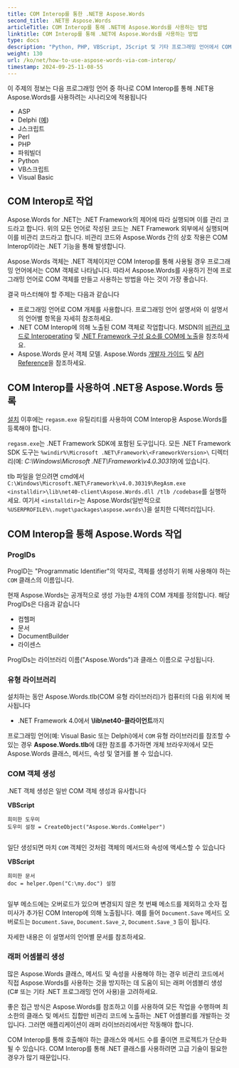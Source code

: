 ```yaml
---
title: COM Interop를 통한 .NET용 Aspose.Words
second_title: .NET용 Aspose.Words
articleTitle: COM Interop를 통해 .NET에 Aspose.Words를 사용하는 방법
linktitle: COM Interop를 통해 .NET에 Aspose.Words를 사용하는 방법
type: docs
description: "Python, PHP, VBScript, JScript 및 기타 프로그래밍 언어에서 COM Interop를 통해 .NET용 Aspose.Words를 사용하세요."
weight: 130
url: /ko/net/how-to-use-aspose-words-via-com-interop/
timestamp: 2024-09-25-11-08-55
---
```


이 주제의 정보는 다음 프로그래밍 언어 중 하나로 COM Interop를 통해 .NET용 Aspose.Words를 사용하려는 시나리오에 적용됩니다

- ASP
- Delphi ([예](https://github.com/aspose-words/Aspose.Words-for-.NET/tree/ReleasePreparation/Showcases/Aspose_Words_for_NET_via_COM_Delphi))
- J스크립트
- Perl
- PHP
- 파워빌더
- Python
- VB스크립트
- Visual Basic

## COM Interop로 작업

Aspose.Words for .NET는 .NET Framework의 제어에 따라 실행되며 이를 관리 코드라고 합니다. 위의 모든 언어로 작성된 코드는 .NET Framework 외부에서 실행되며 이를 비관리 코드라고 합니다. 비관리 코드와 Aspose.Words 간의 상호 작용은 COM Interop이라는 .NET 기능을 통해 발생합니다.

Aspose.Words 객체는 .NET 객체이지만 COM Interop를 통해 사용될 경우 프로그래밍 언어에서는 COM 객체로 나타납니다. 따라서 Aspose.Words를 사용하기 전에 프로그래밍 언어로 COM 객체를 만들고 사용하는 방법을 아는 것이 가장 좋습니다.

결국 마스터해야 할 주제는 다음과 같습니다

- 프로그래밍 언어로 COM 개체를 사용합니다. 프로그래밍 언어 설명서와 이 설명서의 언어별 항목을 자세히 참조하세요.
- .NET COM Interop에 의해 노출된 COM 객체로 작업합니다. MSDN의 [비관리 코드로 Interoperating](https://learn.microsoft.com/en-us/dotnet/framework/interop/) 및 [.NET Framework 구성 요소를 COM에 노출](https://learn.microsoft.com/en-us/dotnet/framework/interop/exposing-dotnet-components-to-com)을 참조하세요.
- Aspose.Words 문서 객체 모델. Aspose.Words [개발자 가이드](/words/ko/net/developer-guide/) 및 [API Reference](https://reference.aspose.com/words/net/)을 참조하세요.

## COM Interop를 사용하여 .NET용 Aspose.Words 등록

[설치](/words/ko/net/installation/) 이후에는 `regasm.exe` 유틸리티를 사용하여 COM Interop용 Aspose.Words를 등록해야 합니다.

`regasm.exe`는 .NET Framework SDK에 포함된 도구입니다. 모든 .NET Framework SDK 도구는 `%windir%\Microsoft .NET\Framework\<FrameworkVersion>\` 디렉터리(예: *C:\Windows\Microsoft .NET\Framework\v4.0.30319*)에 있습니다.

tlb 파일을 얻으려면 cmd에서 `C:\Windows\Microsoft.NET\Framework\v4.0.30319\RegAsm.exe <installdir>\lib\net40-client\Aspose.Words.dll /tlb /codebase`를 실행하세요. 여기서 `<installdir>`는 Aspose.Words(일반적으로 `%USERPROFILE%\.nuget\packages\aspose.words\`)을 설치한 디렉터리입니다.

## COM Interop을 통해 Aspose.Words 작업

### ProgIDs

ProgID는 "Programmatic Identifier"의 약자로, 객체를 생성하기 위해 사용해야 하는 `COM` 클래스의 이름입니다.

현재 Aspose.Words는 공개적으로 생성 가능한 4개의 COM 개체를 정의합니다. 해당 ProgIDs은 다음과 같습니다

- 컴헬퍼
- 문서
- DocumentBuilder
- 라이센스

ProgIDs는 라이브러리 이름("Aspose.Words")과 클래스 이름으로 구성됩니다.

### 유형 라이브러리

설치하는 동안 Aspose.Words.tlb(COM 유형 라이브러리)가 컴퓨터의 다음 위치에 복사됩니다

- .NET Framework 4.0에서 **<installdir>\lib\net40-클라이언트**까지

프로그래밍 언어(예: Visual Basic 또는 Delphi)에서 `COM` 유형 라이브러리를 참조할 수 있는 경우 **Aspose.Words.tlb**에 대한 참조를 추가하면 개체 브라우저에서 모든 Aspose.Words 클래스, 메서드, 속성 및 열거를 볼 수 있습니다.

### COM 객체 생성

.NET 객체 생성은 일반 COM 객체 생성과 유사합니다

**VBScript**

```
희미한 도우미
도우미 설정 = CreateObject("Aspose.Words.ComHelper")
 
```

일단 생성되면 마치 `COM` 객체인 것처럼 객체의 메서드와 속성에 액세스할 수 있습니다

**VBScript**

```
희미한 문서
doc = helper.Open("C:\my.doc") 설정
 
```

일부 메소드에는 오버로드가 있으며 변경되지 않은 첫 번째 메소드를 제외하고 숫자 접미사가 추가된 COM Interop에 의해 노출됩니다. 예를 들어 `Document.Save` 메서드 오버로드는 `Document.Save`, `Document.Save_2`, `Document.Save_3` 등이 됩니다.

자세한 내용은 이 설명서의 언어별 문서를 참조하세요.

### 래퍼 어셈블리 생성

많은 Aspose.Words 클래스, 메서드 및 속성을 사용해야 하는 경우 비관리 코드에서 직접 Aspose.Words를 사용하는 것을 방지하는 데 도움이 되는 래퍼 어셈블리 생성(C# 또는 기타 .NET 프로그래밍 언어 사용)을 고려하세요.

좋은 접근 방식은 Aspose.Words를 참조하고 이를 사용하여 모든 작업을 수행하며 최소한의 클래스 및 메서드 집합만 비관리 코드에 노출하는 .NET 어셈블리를 개발하는 것입니다. 그러면 애플리케이션이 래퍼 라이브러리에서만 작동해야 합니다.

COM Interop를 통해 호출해야 하는 클래스와 메서드 수를 줄이면 프로젝트가 단순화될 수 있습니다. COM Interop를 통해 .NET 클래스를 사용하려면 고급 기술이 필요한 경우가 많기 때문입니다.

